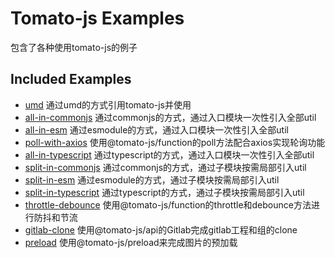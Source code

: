 # Tomato-js Examples

包含了各种使用tomato-js的例子


## Included Examples

- [umd](https://github.com/tomato-js/examples/tree/master/umd) 通过umd的方式引用tomato-js并使用
- [all-in-commonjs](https://github.com/tomato-js/examples/tree/master/all-in-commonjs) 通过commonjs的方式，通过入口模块一次性引入全部util
- [all-in-esm](https://github.com/tomato-js/examples/tree/master/all-in-esm) 通过esmodule的方式，通过入口模块一次性引入全部util
- [poll-with-axios](https://github.com/tomato-js/examples/tree/master/poll-with-axios) 使用@tomato-js/function的poll方法配合axios实现轮询功能
- [all-in-typescript](https://github.com/tomato-js/examples/tree/master/all-in-typescript) 通过typescript的方式，通过入口模块一次性引入全部util
- [split-in-commonjs](https://github.com/tomato-js/examples/tree/master/split-in-commonjs) 通过commonjs的方式，通过子模块按需局部引入util
- [split-in-esm](https://github.com/tomato-js/examples/tree/master/split-in-esm) 通过esmodule的方式，通过子模块按需局部引入util
- [split-in-typescript](https://github.com/tomato-js/examples/tree/master/split-in-typescript) 通过typescript的方式，通过子模块按需局部引入util
- [throttle-debounce](https://github.com/tomato-js/examples/tree/master/throttle-debounce) 使用@tomato-js/function的throttle和debounce方法进行防抖和节流
- [gitlab-clone](https://github.com/tomato-js/examples/tree/master/gitlab-clone) 使用@tomato-js/api的Gitlab完成gitlab工程和组的clone
- [preload](https://github.com/tomato-js/examples/tree/master/preload) 使用@tomato-js/preload来完成图片的预加载